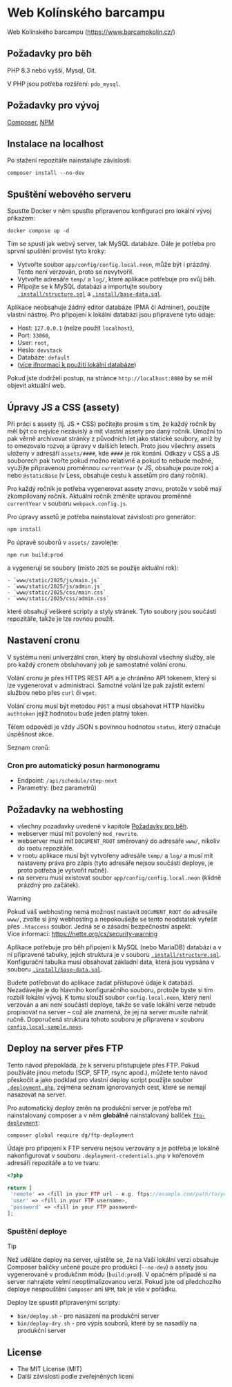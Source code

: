 Web Kolínského barcampu
======================

Web Kolínského barcampu (https://www.barcampkolin.cz/)


Požadavky pro běh
-----------------

PHP 8.3 nebo vyšší, Mysql, Git.

V PHP jsou potřeba rozšření: `pdo_mysql`.


Požadavky pro vývoj
-----------------

[Composer](https://getcomposer.org/), [NPM](https://www.npmjs.com/)


Instalace na localhost
----------------------

Po stažení repozitáře nainstalujte závislosti:

```shell
composer install --no-dev
```

Spuštění webového serveru
-------------------------
Spusťte Docker v něm spusťte připravenou konfiguraci pro lokální vývoj příkazem:

```shell
docker compose up -d
```

Tím se spustí jak webvý server, tak MySQL databáze. Dále je potřeba pro sprvní spuštění provést tyto kroky:

- Vytvořte soubor `app/config/config.local.neon`, může být i prázdný. Tento není verzován, proto se nevytvořil.
- Vytvořte adresáře `temp/` a `log/`, které aplikace potřebuje pro svůj běh.
- Připojte se k MySQL databázi a importujte soubory
  [`.install/structure.sql`](.install/structure.sql) a [`.install/base-data.sql`](.install/base-data.sql).

Aplikace neobsahuje žádný editor databáze (PMA či Adminer), použijte vlastní nástroj. Pro připojení k lokální databázi
jsou připravené tyto údaje:

- Host: `127.0.0.1` (nelze použít `localhost`),
- Port: `33060`,
- User: `root`,
- Heslo: `devstack`
- Databáze: `default`
- ([více ifnormací k použití lokální databáze](https://github.com/jakubboucek/docker-lamp-devstack/blob/master/README.md#connecting-to-mysql))

Pokud jste dodrželi postup, na stránce `http://localhost:8080` by se měl objevit aktuální web.

Úpravy JS a CSS (assety)
------------------------

Při práci s assety (tj. JS + CSS) počítejte prosím s tím, že každý ročník by měl být co nejvíce nezávislý a mít vlastní
assety pro daný ročník. Umožní to pak věrně archivovat stránky z původních let jako statické soubory, aniž by to omezovalo
rozvoj a úpravy v dalších letech. Proto jsou všechny assets uloženy v adresáři `assets/####`, kde `####` je rok konání.
Odkazy v CSS a JS souborech pak tvořte pokud možno relativně a pokud to nebude možné, využijte připravenou proměnnou
`currentYear` (v JS, obsahuje pouze rok) a nebo `@staticBase` (v Less, obsahuje cestu k assetům pro daný ročník).

Pro každý ročník je potřeba vygenerovat assety znovu, protože v sobě mají zkompilovaný ročník. Aktuální ročník změníte
upravou proměnné `currentYear` v souboru `webpack.config.js`.

Pro úpravy assetů je potřeba nainstalovat závislosti pro generátor:

```shell
npm install
```

Po úpravě souborů v `assets/` zavolejte:

```shell
npm run build:prod
```

a vygenerují se soubory (místo `2025` se použije aktuální rok):

```shell
- `www/static/2025/js/main.js`
- `www/static/2025/js/admin.js`
- `www/static/2025/css/main.css`
- `www/static/2025/css/admin.css`
```

které obsahují veškeré scripty a styly stránek. Tyto soubory jsou součástí repozitáře, takže je lze
rovnou použít.

Nastavení cronu
--------------

V systému není univerzální cron, který by obsluhoval všechny služby, ale pro každý cronem obsluhovaný
job je samostatné volání cronu. 

Volání cronu je přes HTTPS REST API a je chráněno API tokenem, který si lze vygenerovat v administraci.
Samotné volání lze pak zajistit externí službou nebo přes `curl` či `wget`.

Volání cronu musí být metodou `POST` a musí obsahovat HTTP hlavičku `authtoken` jejíž hodnotou bude
jeden platný token.

Tělem odpovědi je vždy JSON s povinnou hodnotou `status`, který označuje úspěšnost akce. 

Seznam cronů:

### Cron pro automatický posun harmonogramu

- Endpoint: `/api/schedule/step-next`
- Parametry: (bez parametrů)


Požadavky na webhosting
-----------------------

- všechny pozadavky uvedené v kapitole [Požadavky pro běh](#požadavky-pro-běh).
- webserver musí mít povolený `mod_rewrite`.
- webserver musí mít `DOCUMENT_ROOT` směrovaný do adresáře `www/`, nikoliv do rootu repozitáře.
- v rootu aplikace musí být vytvořeny adresáře `temp/` a `log/` a musí mít nastaveny práva pro zápis (tyto adresáře
    nejsou součástí deploye, je proto potřeba je vytvořit ručně).
- na serveru musí existovat soubor `app/config/config.local.neon` (klidně prázdný pro začátek).

> [!WARNING]
> Pokud váš webhosting nemá možnost nastavit `DOCUMENT_ROOT` do adresáře `www/`, zvolte si jiný webhosting
> a nepokoušejte se tento neodstatek vyřešit přes `.htaccess` soubor. Jedná se o zásadní bezpečnostní aspekt.\
> Více informací: https://nette.org/cs/security-warning

Aplikace potřebuje pro běh připojení k MySQL (nebo MariaDB) databázi a v ní připravené tabulky, jejich struktura je
v souboru [`.install/structure.sql`](.install/structure.sql). Konfigurační tabulka musí obsahovat základní data, která
jsou vypsána v souboru [`.install/base-data.sql`](.install/base-data.sql).

Budete potřebovat do aplikace zadat přístupové údaje k databázi. Nezadávejte je do hlavního konfiguračního souboru,
protože byste si tím rozbili lokální vývoj. K tomu slouží soubor `config.local.neon`, který není verzován a ani
není součástí deploye, takže se vaše lokální verze nebude propisovat na server – což ale znamená, že jej na server
musíte nahrát ručně. Doporučená struktura tohoto souboru je připravena v souboru
[`config.local-sample.neon`](app/config/config.local-sample.neon).

Deploy na server přes FTP
-------------------------

Tento návod přepokládá, že k serveru přistupujete přes FTP. Pokud používáte jinou metodu (SCP, SFTP, rsync apod.),
můžete tento návod přeskočit a jako podklad pro vlastní deploy script použijte soubor [`.deployment.php`](.deployment.php),
zejména seznam ignorovaných cest, které se nemají nasazovat na server.

Pro automatický deploy změn na produkční server je potřeba mít nainstalovaný composer a v něm **globálně** nainstalovaný
balíček [`ftp-deployment`](https://github.com/dg/ftp-deployment):

```shell
composer global require dg/ftp-deployment
```

Údaje pro připojení k FTP serveru nejsou verzovány a je potřeba je lokálně nakonfigurovat v souboru
`.deployment-credentials.php` v kořenovém adresáři repozitáře a to ve tvaru: 

```php
<?php

return [
 'remote' => <fill in your FTP url - e.g. ftps://example.com/path/to/your/dir>,
 'user' => <fill in your FTP username>,
 'password' => <fill in your FTP password>
];
```

### Spuštění deploye

>[!TIP]
> Než uděláte deploy na server, ujistěte se, že na Vaší lokální verzi obsahuje Composer balíčky určené pouze pro produkci
> (`--no-dev`) a assety jsou vygenerované v produkčnm módu (`build:prod`). V opačném případě si na server nahrajete velmi
> neoptimalizovanou verzi. Pokud jste od předchozího deploye nespouštěni `Composer` ani `NPM`, tak je vše v pořádku.

Deploy lze spustit připravenými scripty:

- `bin/deploy.sh` - pro nasazení na produkční server
- `bin/deploy-dry.sh` - pro výpis souborů, které by se nasadily na produkční server

License
-------
- The MIT License (MIT)
- Další závislosti podle zveřejněných licení
